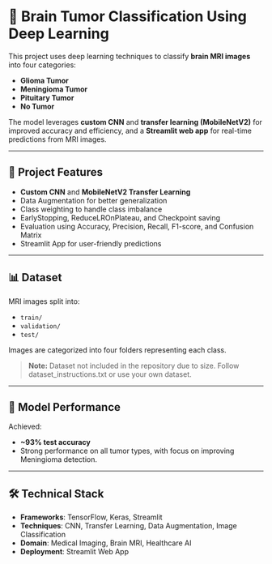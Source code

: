 # 🧠 Brain Tumor Classification Using Deep Learning

This project uses deep learning techniques to classify **brain MRI images** into four categories:
- **Glioma Tumor**
- **Meningioma Tumor**
- **Pituitary Tumor**
- **No Tumor**

The model leverages **custom CNN** and **transfer learning (MobileNetV2)** for improved accuracy and efficiency, and a **Streamlit web app** for real-time predictions from MRI images.

---

## 📌 Project Features

- **Custom CNN** and **MobileNetV2 Transfer Learning**
- Data Augmentation for better generalization
- Class weighting to handle class imbalance
- EarlyStopping, ReduceLROnPlateau, and Checkpoint saving
- Evaluation using Accuracy, Precision, Recall, F1-score, and Confusion Matrix
- Streamlit App for user-friendly predictions

---

## 📊 Dataset

MRI images split into:
- `train/`
- `validation/`
- `test/`

Images are categorized into four folders representing each class.

> **Note:** Dataset not included in the repository due to size. Follow dataset_instructions.txt or use your own dataset.

---

## 🚀 Model Performance

Achieved:
- **~93% test accuracy**
- Strong performance on all tumor types, with focus on improving Meningioma detection.

---
## 🛠 Technical Stack
- **Frameworks**: TensorFlow, Keras, Streamlit
- **Techniques**: CNN, Transfer Learning, Data Augmentation, Image Classification
- **Domain**: Medical Imaging, Brain MRI, Healthcare AI
- **Deployment**: Streamlit Web App
